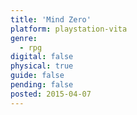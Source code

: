 ```yaml
---
title: 'Mind Zero'
platform: playstation-vita
genre:
  - rpg
digital: false
physical: true
guide: false
pending: false
posted: 2015-04-07
---
```

